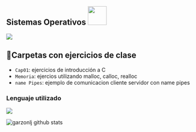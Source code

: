 <h2> Sistemas Operativos <img <img src="https://media.giphy.com/media/12oufCB0MyZ1Go/giphy.gif" width="50"></h2>

   <p align="left">
   <img src="https://img.shields.io/badge/STATUS-EN%20DESAROLLO-green">
   </p>

## :hammer:Carpetas con ejercicios de clase

- `Cap01`: ejercicios de introducción a C
- `Memoria`: ejercios utilizando malloc, calloc, realloc
- `name Pipes`: ejemplo de comunicacion cliente servidor con name pipes

### Lenguaje utilizado
<img src="https://img.shields.io/badge/-C%20&%20C++-659ad2?style=flat&logo=c%2B%2B&logoColor=ffffff">

![garzonlj github stats](https://github-readme-stats.vercel.app/api?username=garzonlj&show_icons=true&hide_border=true)

